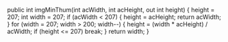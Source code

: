 public int imgMinThum(int acWidth, int acHeight, out int height)
        {
            height = 207;
            int width = 207;
            if (acWidth < 207) { height = acHeight; return acWidth; }
            for (width = 207; width > 200; width--)
            {
                height = (width * acHeight) / acWidth;
                if (height <= 207) break;
            }
            return width;
        }
